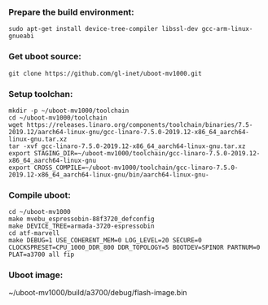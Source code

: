### Prepare the build environment:

```
sudo apt-get install device-tree-compiler libssl-dev gcc-arm-linux-gnueabi
```

### Get uboot source:

```
git clone https://github.com/gl-inet/uboot-mv1000.git
```

### Setup toolchan:

```
mkdir -p ~/uboot-mv1000/toolchain
cd ~/uboot-mv1000/toolchain
wget https://releases.linaro.org/components/toolchain/binaries/7.5-2019.12/aarch64-linux-gnu/gcc-linaro-7.5.0-2019.12-x86_64_aarch64-linux-gnu.tar.xz
tar -xvf gcc-linaro-7.5.0-2019.12-x86_64_aarch64-linux-gnu.tar.xz
export STAGING_DIR=~/uboot-mv1000/toolchain/gcc-linaro-7.5.0-2019.12-x86_64_aarch64-linux-gnu
export CROSS_COMPILE=~/uboot-mv1000/toolchain/gcc-linaro-7.5.0-2019.12-x86_64_aarch64-linux-gnu/bin/aarch64-linux-gnu-
```

### Compile uboot:

```
cd ~/uboot-mv1000
make mvebu_espressobin-88f3720_defconfig
make DEVICE_TREE=armada-3720-espressobin
cd atf-marvell
make DEBUG=1 USE_COHERENT_MEM=0 LOG_LEVEL=20 SECURE=0 CLOCKSPRESET=CPU_1000_DDR_800 DDR_TOPOLOGY=5 BOOTDEV=SPINOR PARTNUM=0 PLAT=a3700 all fip
```

### Uboot image:

~/uboot-mv1000/build/a3700/debug/flash-image.bin
